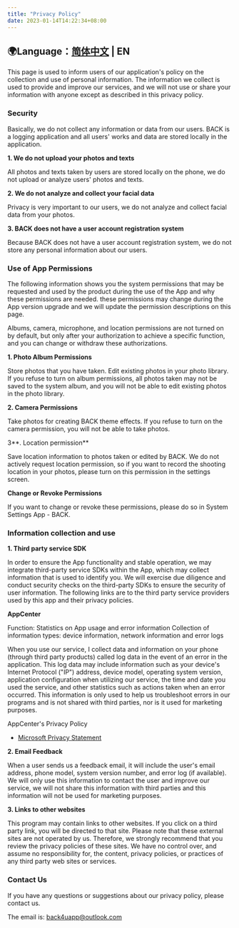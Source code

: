 ```yaml
---
title: "Privacy Policy"
date: 2023-01-14T14:22:34+08:00
---
```


## 🌍Language：[简体中文](trems/privacy-policy-zh/) | EN

This page is used to inform users of our application's policy on the collection and use of personal information. The information we collect is used to provide and improve our services, and we will not use or share your information with anyone except as described in this privacy policy.

### Security

Basically, we do not collect any information or data from our users. BACK is a logging application and all users' works and data are stored locally in the application.

**1. We do not upload your photos and texts**

All photos and texts taken by users are stored locally on the phone, we do not upload or analyze users' photos and texts.

**2. We do not analyze and collect your facial data**

Privacy is very important to our users, we do not analyze and collect facial data from your photos.

**3. BACK does not have a user account registration system**

Because BACK does not have a user account registration system, we do not store any personal information about our users.

### Use of App Permissions

The following information shows you the system permissions that may be requested and used by the product during the use of the App and why these permissions are needed. these permissions may change during the App version upgrade and we will update the permission descriptions on this page.

Albums, camera, microphone, and location permissions are not turned on by default, but only after your authorization to achieve a specific function, and you can change or withdraw these authorizations.

**1. Photo Album Permissions**

Store photos that you have taken. Edit existing photos in your photo library. If you refuse to turn on album permissions, all photos taken may not be saved to the system album, and you will not be able to edit existing photos in the photo library.

**2. Camera Permissions**

Take photos for creating BACK theme effects. If you refuse to turn on the camera permission, you will not be able to take photos.

3**. Location permission**

Save location information to photos taken or edited by BACK. We do not actively request location permission, so if you want to record the shooting location in your photos, please turn on this permission in the settings screen.

**Change or Revoke Permissions**

If you want to change or revoke these permissions, please do so in System Settings App - BACK.

### Information collection and use

**1. Third party service SDK**

In order to ensure the App functionality and stable operation, we may integrate third-party service SDKs within the App, which may collect information that is used to identify you. We will exercise due diligence and conduct security checks on the third-party SDKs to ensure the security of user information. The following links are to the third party service providers used by this app and their privacy policies.

**AppCenter**

Function: Statistics on App usage and error information Collection of information types: device information, network information and error logs

When you use our service, I collect data and information on your phone (through third party products) called log data in the event of an error in the application. This log data may include information such as your device's Internet Protocol ("IP") address, device model, operating system version, application configuration when utilizing our service, the time and date you used the service, and other statistics such as actions taken when an error occurred. This information is only used to help us troubleshoot errors in our programs and is not shared with third parties, nor is it used for marketing purposes.

AppCenter's Privacy Policy

- [Microsoft Privacy Statement](https://privacy.microsoft.com/en-us/privacystatement)

**2. Email Feedback**

When a user sends us a feedback email, it will include the user's email address, phone model, system version number, and error log (if available). We will only use this information to contact the user and improve our service, we will not share this information with third parties and this information will not be used for marketing purposes.

**3. Links to other websites**

This program may contain links to other websites. If you click on a third party link, you will be directed to that site. Please note that these external sites are not operated by us. Therefore, we strongly recommend that you review the privacy policies of these sites. We have no control over, and assume no responsibility for, the content, privacy policies, or practices of any third party web sites or services.

### Contact Us

If you have any questions or suggestions about our privacy policy, please contact us.

The email is: [back4uapp@outlook.com](mailto:back4uapp@outlook.com)